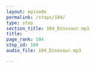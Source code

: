 ```yaml
---
layout: episode
permalink: /stops/104/
type: stop
section_title: 104_Dinosaur.mp3
title: 
page_rank: 104
stop_id: 104
audio_file: 104_Dinosaur.mp3

---
```


